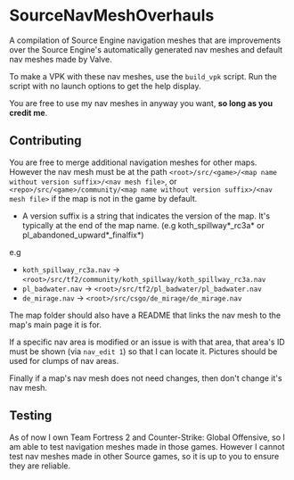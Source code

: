 # SourceNavMeshOverhauls

A compilation of Source Engine navigation meshes that are improvements over the Source Engine's automatically generated nav meshes and default nav meshes made by Valve.

To make a VPK with these nav meshes, use the `build_vpk` script. Run the script with no launch options to get the help display.

You are free to use my nav meshes in anyway you want, **so long as you credit me**.

## Contributing

You are free to merge additional navigation meshes for other maps. However the nav mesh must be at the path `<root>/src/<game>/<map name without version suffix>/<nav mesh file>`, or `<repo>/src/<game>/community/<map name without version suffix>/<nav mesh file>` if the map is not in the game by default.

* A version suffix is a string that indicates the version of the map. It's typically at the end of the map name. (e.g koth\_spillway*\_rc3a* or pl\_abandoned\_upward*\_finalfix*)

e.g

* `koth_spillway_rc3a.nav` -> `<root>/src/tf2/community/koth_spillway/koth_spillway_rc3a.nav`
* `pl_badwater.nav` -> `<root>/src/tf2/pl_badwater/pl_badwater.nav`
* `de_mirage.nav` -> `<root>/src/csgo/de_mirage/de_mirage.nav`

The map folder should also have a README that links the nav mesh to the map's main page it is for.

If a specific nav area is modified or an issue is with that area, that area's ID must be shown (via `nav_edit 1`) so that I can locate it. Pictures should be used for clumps of nav areas.

Finally if a map's nav mesh does not need changes, then don't change it's nav mesh.

## Testing

As of now I own Team Fortress 2 and Counter-Strike: Global Offensive, so I am able to test navigation meshes made in those games. However I cannot test nav meshes made in other Source games, so it is up to you to ensure they are reliable.
